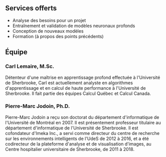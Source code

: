 ## Services offerts

* Analyse des besoins pour un projet
* Entraînement et validation de modèles neuronaux profonds
* Conception de nouveaux modèles
* Formation (à propos des points précédents)

## Équipe

### Carl Lemaire, M.Sc.
Détenteur d'une maîtrise en apprentissage profond effectuée à l'Université de Sherbrooke, Carl est actuellement analyste en algorithmes d'apprentissage et en calcul de haute performance à l'Université de Sherbrooke. Il fait partie des équipes Calcul Québec et Calcul Canada.

### Pierre-Marc Jodoin, Ph.D.
Pierre-Marc Jodoin a reçu son doctorat du département d'informatique de l'Université de Montréal en 2007. Il est présentement professeur titulaire au département d'informatique de l'Université de Sherbrooke. Il est cofondateur d'Imeka Inc., a servi comme directeur du centre de recherche sur les environnements intelligents de l'UdeS de 2012 à 2016, et a été codirecteur de la plateforme d'analyse et de visualisation d'images, au Centre hospitalier universitaire de Sherbrooke, de 2011 à 2018.
